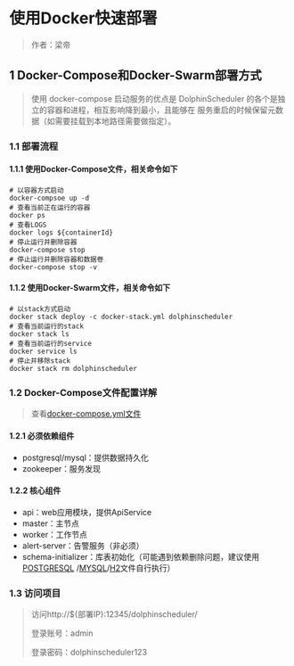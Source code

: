 # 使用Docker快速部署

> 作者：梁帝

## 1 Docker-Compose和Docker-Swarm部署方式

> 使用 docker-compose 启动服务的优点是 DolphinScheduler 的各个是独立的容器和进程，相互影响降到最小，且能够在 服务重启的时候保留元数据（如需要挂载到本地路径需要做指定）。

### 1.1 部署流程

#### 1.1.1 使用Docker-Compose文件，相关命令如下

```shell
# 以容器方式启动
docker-compsoe up -d
# 查看当前正在运行的容器
docker ps
# 查看LOGS
docker logs ${containerId} 
# 停止运行并删除容器
docker-compose stop
# 停止运行并删除容器和数据卷
docker-compose stop -v
```

#### 1.1.2 使用Docker-Swarm文件，相关命令如下

```shell
# 以stack方式启动
docker stack deploy -c docker-stack.yml dolphinscheduler
# 查看当前运行的stack
docker stack ls
# 查看当前运行的service
docker service ls
# 停止并移除stack
docker stack rm dolphinscheduler
```

### 1.2 Docker-Compose文件配置详解

> 查看[docker-compose.yml文件](./docker/docker-compose.yml)

#### 1.2.1 必须依赖组件

* postgresql/mysql：提供数据持久化
* zookeeper：服务发现

#### 1.2.2 核心组件

* api：web应用模块，提供ApiService
* master：主节点
* worker：工作节点
* alert-server：告警服务（非必须）
* schema-initializer：库表初始化（可能遇到依赖删除问题，建议使用[POSTGRESQL](./init_sql/dolphinscheduler_postgresql.sql)
  /[MYSQL](./init_sql/dolphinscheduler_mysql.sql)/[H2](./init_sql/dolphinscheduler_h2.sql)文件自行执行）

### 1.3 访问项目

> 访问http://${部署IP}:12345/dolphinscheduler/
>
> 登录账号：admin
>
> 登录密码：dolphinscheduler123


